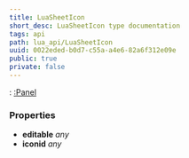 ```yaml
---
title: LuaSheetIcon
short_desc: LuaSheetIcon type documentation
tags: api
path: lua_api/LuaSheetIcon
uuid: 0022eded-b0d7-c55a-a4e6-82a6f312e09e
public: true
private: false
---
```


 : [:Panel](/lua_api/LuaSheetIcon)

### Properties

* **editable** *any* 
* **iconid** *any* 

